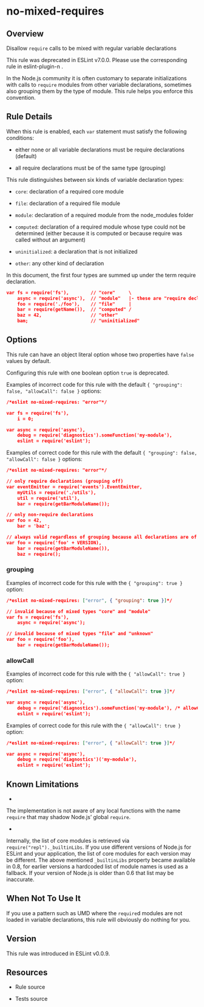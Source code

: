 

# no-mixed-requires
## Overview

Disallow `require` calls to be mixed with regular variable declarations

This rule was deprecated in ESLint v7.0.0. Please use the corresponding rule in eslint-plugin-n .

In the Node.js community it is often customary to separate initializations with calls to `require` modules from other variable declarations, sometimes also grouping them by the type of module. This rule helps you enforce this convention.

## Rule Details

When this rule is enabled, each `var` statement must satisfy the following conditions:


- either none or all variable declarations must be require declarations (default)

- all require declarations must be of the same type (grouping)

This rule distinguishes between six kinds of variable declaration types:


- `core`: declaration of a required core module 

- `file`: declaration of a required file module 

- `module`: declaration of a required module from the node_modules folder 

- `computed`: declaration of a required module whose type could not be determined (either because it is computed or because require was called without an argument)

- `uninitialized`: a declaration that is not initialized

- `other`: any other kind of declaration

In this document, the first four types are summed up under the term require declaration.


```json
var fs = require('fs'),        // "core"     \
    async = require('async'),  // "module"   |- these are "require declaration"s
    foo = require('./foo'),    // "file"     |
    bar = require(getName()),  // "computed" /
    baz = 42,                  // "other"
    bam;                       // "uninitialized"
```

## Options

This rule can have an object literal option whose two properties have `false` values by default.

Configuring this rule with one boolean option `true` is deprecated.

Examples of incorrect code for this rule with the default `{ "grouping": false, "allowCall": false }` options:


```json
/*eslint no-mixed-requires: "error"*/

var fs = require('fs'),
    i = 0;

var async = require('async'),
    debug = require('diagnostics').someFunction('my-module'),
    eslint = require('eslint');
```

Examples of correct code for this rule with the default `{ "grouping": false, "allowCall": false }` options:


```json
/*eslint no-mixed-requires: "error"*/

// only require declarations (grouping off)
var eventEmitter = require('events').EventEmitter,
    myUtils = require('./utils'),
    util = require('util'),
    bar = require(getBarModuleName());

// only non-require declarations
var foo = 42,
    bar = 'baz';

// always valid regardless of grouping because all declarations are of the same type
var foo = require('foo' + VERSION),
    bar = require(getBarModuleName()),
    baz = require();
```

### grouping

Examples of incorrect code for this rule with the `{ "grouping": true }` option:


```json
/*eslint no-mixed-requires: ["error", { "grouping": true }]*/

// invalid because of mixed types "core" and "module"
var fs = require('fs'),
    async = require('async');

// invalid because of mixed types "file" and "unknown"
var foo = require('foo'),
    bar = require(getBarModuleName());
```

### allowCall

Examples of incorrect code for this rule with the `{ "allowCall": true }` option:


```json
/*eslint no-mixed-requires: ["error", { "allowCall": true }]*/

var async = require('async'),
    debug = require('diagnostics').someFunction('my-module'), /* allowCall doesn't allow calling any function */
    eslint = require('eslint');
```

Examples of correct code for this rule with the `{ "allowCall": true }` option:


```json
/*eslint no-mixed-requires: ["error", { "allowCall": true }]*/

var async = require('async'),
    debug = require('diagnostics')('my-module'),
    eslint = require('eslint');
```

## Known Limitations


- 
The implementation is not aware of any local functions with the name `require` that may shadow Node.js’ global `require`.


- 
Internally, the list of core modules is retrieved via `require("repl")._builtinLibs`. If you use different versions of Node.js for ESLint and your application, the list of core modules for each version may be different.
The above mentioned `_builtinLibs` property became available in 0.8, for earlier versions a hardcoded list of module names is used as a fallback. If your version of Node.js is older than 0.6 that list may be inaccurate.

## When Not To Use It

If you use a pattern such as UMD  where the `require`d modules are not loaded in variable declarations, this rule will obviously do nothing for you.

## Version

This rule was introduced in ESLint v0.0.9.

## Resources


- Rule source 

- Tests source 

